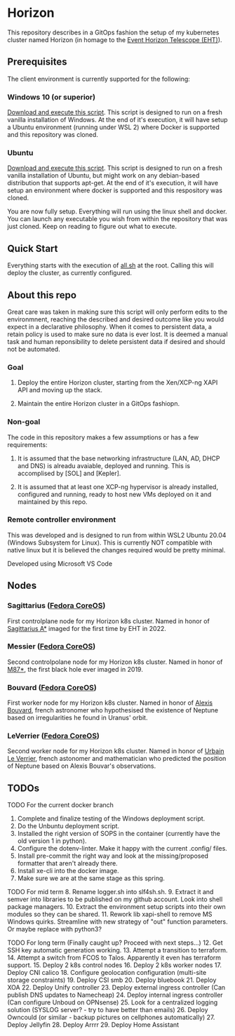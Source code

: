# Horizon
This repository describes in a GitOps fashion the setup of my kubernetes cluster named Horizon (in homage to the [Event Horizon Telescope (EHT)](https://en.wikipedia.org/wiki/Event_Horizon_Telescope)).

## Prerequisites
The client environment is currently supported for the following:
### Windows 10 (or superior)
[Download and execute this script](src/client/setup-windows.bat). This script is designed to run on a fresh vanilla installation of Windows. At the end of it's execution, it will have setup a Ubuntu environment (running under WSL 2) where Docker is supported and this repository was cloned.
### Ubuntu
[Download and execute this script](src/client/setup-linux.sh). This script is designed to run on a fresh vanilla installation of Ubuntu, but might work on any debian-based distribution that supports apt-get. At the end of it's execution, it will have setup an environment where docker is supported and this respository was cloned.

You are now fully setup. Everything will run using the linux shell and docker. You can launch any executable you wish from within the repository that was just cloned. Keep on reading to figure out what to execute.

## Quick Start
Everything starts with the execution of [all.sh](all.sh) at the root. Calling this will deploy the cluster, as currently configured.

## About this repo
Great care was taken in making sure this script will only perform edits to the environmnent, reaching the described and desired outcome like you would expect in a declarative philosophy.
When it comes to persistent data, a retain policy is used to make sure no data is ever lost. It is deemed a manual task and human reponsibility to delete persistent data if desired and should not be automated.

### Goal
1. Deploy the entire Horizon cluster, starting from the Xen/XCP-ng XAPI API and moving up the stack.

2. Maintain the entire Horizon cluster in a GitOps fashiopn.
### Non-goal
The code in this repository makes a few assumptions or has a few requirements:

1. It is assumed that the base networking infrastructure (LAN, AD, DHCP and DNS) is alreadu avaiable, deployed and running. This is accomplised by [SOL] and [Kepler].

2. It is assumed that at least one XCP-ng hypervisor is already installed, configured and running, ready to host new VMs deployed on it and maintained by this repo.

### Remote controller environment
This was developed and is designed to run from within WSL2 Ubuntu 20.04 (Windows Subsystem for Linux). This is currently NOT compatible with native linux but it is believed the changes required would be pretty minimal.

Developed using Microsoft VS Code

## Nodes
###  Sagittarius ([Fedora CoreOS](https://fedoraproject.org/coreos/))
First controlplane node for my Horizon k8s cluster. Named in honor of [Sagittarius A*](https://en.wikipedia.org/wiki/Sagittarius_A*) imaged for the first time by EHT in 2022.

### Messier ([Fedora CoreOS](https://fedoraproject.org/coreos/))
Second controlpolane node for my Horizon k8s cluster. Named in honor of [M87*](), the first black hole ever imaged in 2019.

### Bouvard ([Fedora CoreOS](https://fedoraproject.org/coreos/))
First worker node for my Horizon k8s cluster. Named in honor of [Alexis Bouvard](https://en.wikipedia.org/wiki/Alexis_Bouvard), french astronomer who hypothesised the existence of Neptune based on irregularities he found in Uranus' orbit.

### LeVerrier ([Fedora CoreOS](https://fedoraproject.org/coreos/))
Second worker node for my Horizon k8s cluster. Named in honor of [Urbain Le Verrier](https://en.wikipedia.org/wiki/Urbain_Le_Verrier), french astonomer and mathematician who predicted the position of Neptune based on Alexis Bouvar's observations.

## TODOs
TODO For the current docker branch
1. Complete and finalize testing of the Windows deployment script.
2. Do the Unbuntu deployment script.
3. Installed the right version of SOPS in the container (currently have the old version 1 in python).
4. Configure the dotenv-linter. Make it happy with the current .config/ files.
5. Install pre-commit the right way and look at the missing/proposed formatter that aren't already there.
6. Install xe-cli into the docker image.
7. Make sure we are at the same stage as this spring.

TODO For mid term
8. Rename logger.sh into slf4sh.sh.
9. Extract it and semver into libraries to be published on my github account. Look into shell package managers.
10. Extract the environment setup scripts into their own modules so they can be shared.
11. Rework lib xapi-shell to remove MS Windows quirks. Streamline with new strategy of "out" function parameters. Or maybe replace with python3?

TODO For long term (Finally caught up? Proceed with next steps...)
12. Get SSH key automatic generation working.
13. Attempt a transition to terraform.
14. Attempt a switch from FCOS to Talos. Apparently it even has terraform support.
15. Deploy 2 k8s control nodes
16. Deploy 2 k8s worker nodes
17. Deploy CNI calico
18. Configure geolocation configuration (multi-site storage constraints)
19. Deploy CSI smb
20. Deploy bluebook
21. Deploy XOA
22. Deploy Unify controller
23. Deploy external ingress controller (Can publish DNS updates to Namecheap)
24. Deploy internal ingress controller (Can configure Unboud on OPNsense)
25. Look for a centralized logging solution (SYSLOG server? - try to have better than emails)
26. Deploy Owncould (or similar - backup pictures on cellphones automatically)
27. Deploy Jellyfin
28. Deploy Arrrr
29. Deploy Home Assistant
